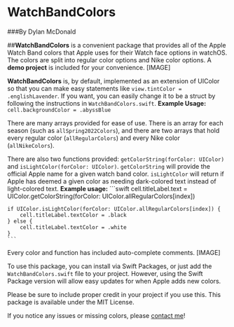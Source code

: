 # WatchBandColors
###By Dylan McDonald

##**WatchBandColors** is a convenient package that provides all of the Apple Watch Band colors that Apple uses for their Watch face options in watchOS. The colors are split into regular color options and Nike color options. A **demo project** is included for your convenience.
[IMAGE]

**WatchBandColors** is, by default, implemented as an extension of UIColor so that you can make easy statements like `view.tintColor = .englishLavender`. If you want, you can easily change it to be a struct by following the instructions in `WatchBandColors.swift`.
	**Example Usage:**
	`cell.backgroundColor = .abyssBlue`


There are many arrays provided for ease of use. There is an array for each season (such as `allSpring2022Colors`), and there are two arrays that hold every regular color (`allRegularColors`) and every Nike color (`allNikeColors`).


There are also two functions provided: `getColorString(forColor: UIColor)` and `isLightColor(forColor: UIColor)`. `getColorString` will provide the official Apple name for a given watch band color. `isLightColor` will return if Apple has deemed a given color as needing dark-colored text instead of light-colored text. 
	**Example usage:**
	```swift
	cell.titleLabel.text = UIColor.getColorString(forColor: UIColor.allRegularColors[index])
	
	if UIColor.isLightColor(forColor: UIColor.allRegularColors[index]) {
		cell.titleLabel.textColor = .black
	} else {
		cell.titleLabel.textColor = .white
	}
	```


Every color and function has included auto-complete comments.
[IMAGE]


To use this package, you can install via Swift Packages, or just add the `WatchBandColors.swift` file to your project. However, using the Swift Package version will allow easy updates for when Apple adds new colors.


Please be sure to include proper credit in your project if you use this. This package is available under the MIT License.


If you notice any issues or missing colors, please [contact me](mailto:dylan@dylanmcd.com)!
